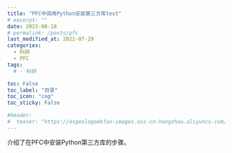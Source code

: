 ```yaml
---
title: "PFC中调用Python安装第三方库test"
# excerpt: ""
date: 2022-08-18
# permalink: /posts/pfc
last_modified_at: 2022-07-29
categories:
  - 科研
  - PFC
tags:
  # - 科研

toc: False
toc_label: "目录"
toc_icon: "cog"
toc_sticky: False

#header:
#  teaser: "https://asgeologeekfan-images.oss-cn-hangzhou.aliyuncs.com/img/202206241629640.png"
---
```

介绍了在PFC中安装Python第三方库的步骤。
